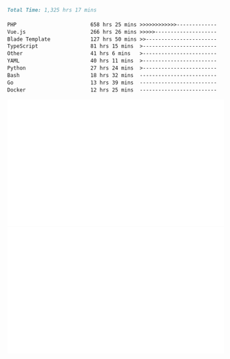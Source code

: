 <!--START_SECTION:waka-->

```markdown
Total Time: 1,325 hrs 17 mins

PHP                        658 hrs 25 mins >>>>>>>>>>>>-------------   48.19 %
Vue.js                     266 hrs 26 mins >>>>>--------------------   19.50 %
Blade Template             127 hrs 50 mins >>-----------------------   09.36 %
TypeScript                 81 hrs 15 mins  >------------------------   05.95 %
Other                      41 hrs 6 mins   >------------------------   03.01 %
YAML                       40 hrs 11 mins  >------------------------   02.94 %
Python                     27 hrs 24 mins  >------------------------   02.01 %
Bash                       18 hrs 32 mins  -------------------------   01.36 %
Go                         13 hrs 39 mins  -------------------------   01.00 %
Docker                     12 hrs 25 mins  -------------------------   00.91 %
```

<!--END_SECTION:waka-->
<p align="center">
    <img src="https://raw.githubusercontent.com/rjp2525/rjp2525/output/generated/overview.svg">
    <img src="https://raw.githubusercontent.com/rjp2525/rjp2525/output/generated/languages.svg">
</p>
